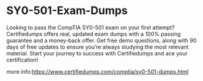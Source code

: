 # SY0-501-Exam-Dumps
Looking to pass the CompTIA SY0-501  exam on your first attempt? Certifiedumps offers real, updated exam dumps with a 100% passing guarantee and a money-back offer. Get free demo questions, along with 90 days of free updates to ensure you’re always studying the most relevant material. Start your journey to success with Certifiedumps and ace your certification!

more info:https://www.certifiedumps.com/comptia/sy0-501-dumps.html
